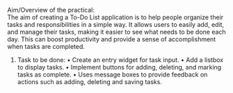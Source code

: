 Aim/Overview of the practical:  
The aim of creating a To-Do List application is to help people organize their tasks and responsibilities in a simple way. It allows users to easily add, edit, and manage their tasks, making it easier to see what needs to be done each day. This can boost productivity and provide a sense of accomplishment when tasks are completed.
1.	Task to be done:
•	Create an entry widget for task input.
•	Add a listbox to display tasks.
•	Implement buttons for adding, deleting, and marking tasks as complete.
•	Uses message boxes to provide feedback on actions such as adding, deleting and saving tasks.
